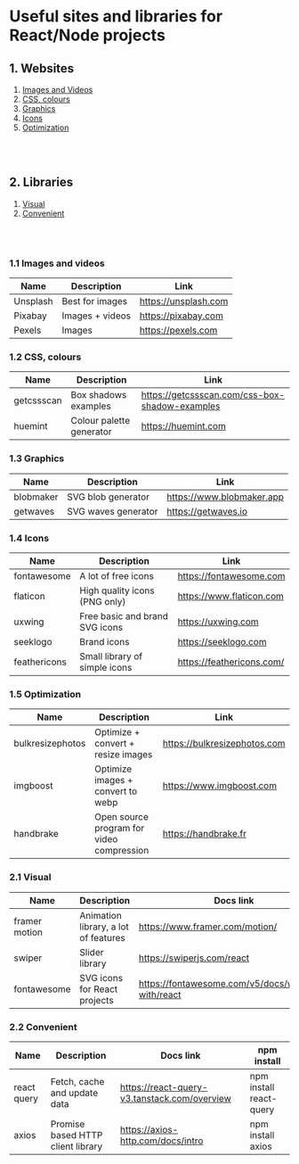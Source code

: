 

<h1>Useful sites and libraries for React/Node projects</h1>

## **1. Websites**

1. [Images and Videos](#11-images-and-videos)
2. [CSS, colours](#12-css-colours)
3. [Graphics](#13-graphics)
4. [Icons](#14-icons)
5. [Optimization](#15-optimization)
<br />
<br />

## **2. Libraries**

1. [Visual](#21-visual)
2. [Convenient](#22-convenient)


<br />
<br />


### 1.1 Images and videos

| Name            | Description        | Link                         |
| --------------- | ------------------ | ---------------------------- |
| Unsplash        | Best for images    | https://unsplash.com         |
| Pixabay         | Images + videos    | https://pixabay.com          |
| Pexels          | Images             | https://pexels.com           |



### 1.2 CSS, colours

| Name            | Description              | Link                                           |
| --------------- | ------------------------ | ---------------------------------------------- |
| getcssscan      | Box shadows examples     | https://getcssscan.com/css-box-shadow-examples |
| huemint         | Colour palette generator | https://huemint.com                            |

### 1.3 Graphics

| Name            | Description            | Link                            |
| --------------- | ---------------------- | ------------------------------- |
| blobmaker       | SVG blob generator     | https://www.blobmaker.app       |
| getwaves        | SVG waves generator    | https://getwaves.io             |

### 1.4 Icons

| Name            | Description                     | Link                             |
| --------------- | ------------------------------- | -------------------------------- |
| fontawesome     | A lot of free icons             | https://fontawesome.com          |
| flaticon        | High quality icons (PNG only)   | https://www.flaticon.com        |
| uxwing          | Free basic and brand SVG icons  | https://uxwing.com              |
| seeklogo        | Brand icons                     | https://seeklogo.com            |
| feathericons    | Small library of simple icons   | https://feathericons.com/        |

### 1.5 Optimization

| Name                  | Description                                       | Link                         |
| --------------------- | ------------------------------------------------- | ---------------------------- |
| bulkresizephotos      | Optimize + convert + resize images                | https://bulkresizephotos.com |
| imgboost              | Optimize images + convert to webp                 | https://www.imgboost.com     |
| handbrake             | Open source program for video compression         | https://handbrake.fr         |

### 2.1 Visual

| Name            | Description                                | Docs link                                          | npm install                                        |
| --------------- | ------------------------------------------ | -------------------------------------------------- | -------------------------------------------------- |
| framer motion   | Animation library, a lot of features        | https://www.framer.com/motion/                     | npm install framer-motion                          |
| swiper          | Slider library                             | https://swiperjs.com/react                         | npm install swiper                                 |
| fontawesome     | SVG icons for React projects               | https://fontawesome.com/v5/docs/web/use-with/react | npm install --save @fortawesome/react-fontawesome |

### 2.2 Convenient

| Name            | Description                                | Docs link                                    | npm install             |
| --------------- | ------------------------------------------ | --------------------------------------------- | ----------------------- |
| react query     | Fetch, cache and update data               | https://react-query-v3.tanstack.com/overview | npm install react-query |
| axios           | Promise based HTTP client library          | https://axios-http.com/docs/intro            | npm install axios       |



